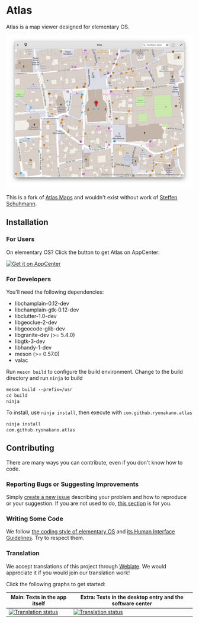 # Atlas
Atlas is a map viewer designed for elementary OS.

![Screenshot](data/Screenshot.png)

This is a fork of [Atlas Maps](https://launchpad.net/atlas-maps) and wouldn't exist without work of [Steffen Schuhmann](https://launchpad.net/~sschuhmann).

## Installation
### For Users
On elementary OS? Click the button to get Atlas on AppCenter:

[![Get it on AppCenter](https://appcenter.elementary.io/badge.svg)](https://appcenter.elementary.io/com.github.ryonakano.atlas)

### For Developers
You'll need the following dependencies:

* libchamplain-0.12-dev
* libchamplain-gtk-0.12-dev
* libclutter-1.0-dev
* libgeoclue-2-dev
* libgeocode-glib-dev
* libgranite-dev (>= 5.4.0)
* libgtk-3-dev
* libhandy-1-dev
* meson (>= 0.57.0)
* valac

Run `meson build` to configure the build environment. Change to the build directory and run `ninja` to build

    meson build --prefix=/usr
    cd build
    ninja

To install, use `ninja install`, then execute with `com.github.ryonakano.atlas`

    ninja install
    com.github.ryonakano.atlas

## Contributing
There are many ways you can contribute, even if you don't know how to code.

### Reporting Bugs or Suggesting Improvements
Simply [create a new issue](https://github.com/ryonakano/atlas/issues/new) describing your problem and how to reproduce or your suggestion. If you are not used to do, [this section](https://docs.elementary.io/contributor-guide/feedback/reporting-issues) is for you.

### Writing Some Code
We follow [the coding style of elementary OS](https://docs.elementary.io/develop/writing-apps/code-style) and [its Human Interface Guidelines](https://docs.elementary.io/hig/). Try to respect them.

### Translation
We accept translations of this project through [Weblate](https://weblate.org/). We would appreciate it if you would join our translation work!

Click the following graphs to get started:

| Main: Texts in the app itself | Extra: Texts in the desktop entry and the software center |
| --- | --- |
| [![Translation status](https://hosted.weblate.org/widgets/rosp/-/atlas-main/multi-auto.svg)](https://hosted.weblate.org/projects/rosp/atlas-main) | [![Translation status](https://hosted.weblate.org/widgets/rosp/-/atlas-extra/multi-auto.svg)](https://hosted.weblate.org/projects/rosp/atlas-extra) |

